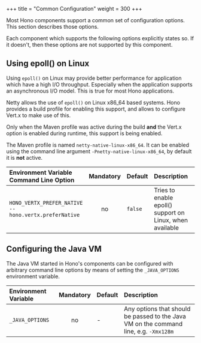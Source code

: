 +++
title = "Common Configuration"
weight = 300
+++

Most Hono components support a common set of configuration options. This section
describes those options. <!--more-->

Each component which supports the following options explicitly states so. If
it doesn't, then these options are not supported by this component.

## Using epoll() on Linux 

Using `epoll()` on Linux may provide better performance for application which
have a high I/O throughput. Especially when the application supports an
asynchronous I/O model. This is true for most Hono applications.

Netty allows the use of `epoll()` on Linux x86_64 based systems. Hono provides
a build profile for enabling this support, and allows to configure Vert.x to
make use of this.

Only when the Maven profile was active during the build **and** the Vert.x
option is enabled during runtime, this support is being enabled.

The Maven profile is named `netty-native-linux-x86_64`. It can be enabled
using the command line argument `-Pnetty-native-linux-x86_64`, by default
it is **not** active.

| Environment Variable<br>Command Line Option | Mandatory | Default | Description                                                             |
| :------------------------------------------ | :-------: | :------ | :-----------------------------------------------------------------------|
| `HONO_VERTX_PREFER_NATIVE`<br>`--hono.vertx.preferNative`| no | `false` | Tries to enable epoll() support on Linux, when available   |

## Configuring the Java VM

The Java VM started in Hono's components can be configured with arbitrary command line options by means of setting the `_JAVA_OPTIONS` environment variable.

| Environment Variable | Mandatory | Default | Description |
| :------------------- | :-------: | :------ | :-----------|
| `_JAVA_OPTIONS`    | no        | -       | Any options that should be passed to the Java VM on the command line, e.g. `-Xmx128m` |
